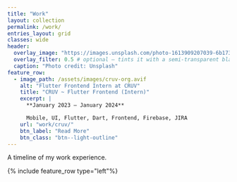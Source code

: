 ```yaml
---
title: "Work"
layout: collection
permalink: /work/
entries_layout: grid
classes: wide
header:
  overlay_image: "https://images.unsplash.com/photo-1613909207039-6b173b755cc1"
  overlay_filter: 0.5 # optional — tints it with a semi-transparent black
  caption: "Photo credit: Unsplash"
feature_row:
  - image_path: /assets/images/cruv-org.avif
    alt: "Flutter Frontend Intern at CRUV"
    title: "CRUV ~ Flutter Frontend (Intern)"
    excerpt: |
      **January 2023 – January 2024**

      Mobile, UI, Flutter, Dart, Frontend, Firebase, JIRA
    url: "work/cruv/"
    btn_label: "Read More"
    btn_class: "btn--light-outline"
---
```


A timeline of my work experience.

{% include feature_row type="left"%}
